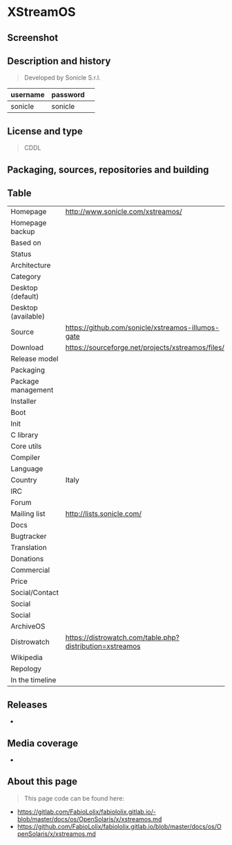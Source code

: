 # XStreamOS

## Screenshot


## Description and history

>

> Developed by Sonicle S.r.l.

| username | password |  |
|----------|----------|--|
| sonicle | sonicle |  |


## License and type

> CDDL


## Packaging, sources, repositories and building

>


## Table

|                       |  |
|-----------------------|--|
| Homepage              | <http://www.sonicle.com/xstreamos/> |
| Homepage backup       |  |
| Based on              |  |
| Status                |  |
| Architecture          |  |
| Category              |  |
| Desktop (default)     |  |
| Desktop (available)   |  |
| Source                | <https://github.com/sonicle/xstreamos-illumos-gate> |
| Download              | <https://sourceforge.net/projects/xstreamos/files/> |
| Release model         |  |
| Packaging             |  |
| Package management    |  |
| Installer             |  |
| Boot                  |  |
| Init                  |  |
| C library             |  |
| Core utils            |  |
| Compiler              |  |
| Language              |  |
| Country               | Italy |
| IRC                   |  |
| Forum                 |  |
| Mailing list          | <http://lists.sonicle.com/> |
| Docs                  |  |
| Bugtracker            |  |
| Translation           |  |
| Donations             |  |
| Commercial            |  |
| Price                 |  |
| Social/Contact        |  |
| Social                |  |
| Social                |  |
| ArchiveOS             |  |
| Distrowatch           | <https://distrowatch.com/table.php?distribution=xstreamos> |
| Wikipedia             |  |
| Repology              |  |
| In the timeline       |  |


## Releases

* 


## Media coverage

* 


## About this page

> This page code can be found here:

* <https://gitlab.com/FabioLolix/fabiololix.gitlab.io/-blob/master/docs/os/OpenSolaris/x/xstreamos.md>
* <https://github.com/FabioLolix/fabiololix.gitlab.io/blob/master/docs/os/OpenSolaris/x/xstreamos.md>
